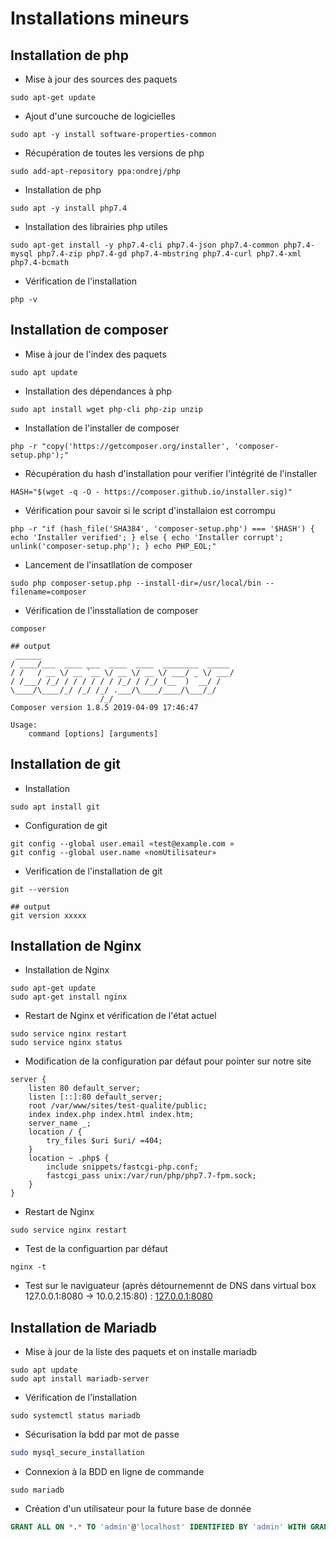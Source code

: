 # Installations mineurs 

## Installation de php

- Mise à jour des sources des paquets
```shell
sudo apt-get update
```

- Ajout d'une surcouche de logicielles 
```shell
sudo apt -y install software-properties-common
```

- Récupération de toutes les versions de php
```shell
sudo add-apt-repository ppa:ondrej/php
```

- Installation de php
```shell
sudo apt -y install php7.4
```

- Installation des librairies php utiles 
```shell
sudo apt-get install -y php7.4-cli php7.4-json php7.4-common php7.4-mysql php7.4-zip php7.4-gd php7.4-mbstring php7.4-curl php7.4-xml php7.4-bcmath
```

- Vérification de l'installation 
```shell
php -v
```


## Installation de composer 

- Mise à jour de l'index des paquets
```shell
sudo apt update
```

- Installation des dépendances à php 
```shell
sudo apt install wget php-cli php-zip unzip
```

- Installation de l'installer de composer 
```shell
php -r "copy('https://getcomposer.org/installer', 'composer-setup.php');"
```

- Récupération du hash d'installation pour verifier l'intégrité de l'installer 
```shell
HASH="$(wget -q -O - https://composer.github.io/installer.sig)"
```

- Vérification pour savoir si le script d'installaion est corrompu 

```shell
php -r "if (hash_file('SHA384', 'composer-setup.php') === '$HASH') { echo 'Installer verified'; } else { echo 'Installer corrupt'; unlink('composer-setup.php'); } echo PHP_EOL;"
```

- Lancement de l'insatllation de composer 
```shell
sudo php composer-setup.php --install-dir=/usr/local/bin --filename=composer
```

- Vérification de l'insstallation de composer 
```shell
composer
```

```shell
## output
 ______
/ ____/___  ____ ___  ____  ____  ________  _____
/ /   / __ \/ __ `__ \/ __ \/ __ \/ ___/ _ \/ ___/
/ /___/ /_/ / / / / / / /_/ / /_/ (__  )  __/ /
\____/\____/_/ /_/ /_/ .___/\____/____/\___/_/
                    /_/
Composer version 1.8.5 2019-04-09 17:46:47

Usage:
    command [options] [arguments]
```

## Installation de git 

- Installation 
```shell
sudo apt install git
```

- Configuration de git 
```shell
git config --global user.email «test@example.com »
git config --global user.name «nomUtilisateur»
```

- Verification de l'installation de git 

```shell
git --version
```

```shell
## output
git version xxxxx
```

## Installation de Nginx

-	Installation de Nginx
```shell
sudo apt-get update  
sudo apt-get install nginx
```

- Restart de Nginx et vérification de l'état actuel 
```shell
sudo service nginx restart  
sudo service nginx status
```

- Modification de la configuration par défaut pour pointer sur notre site 
```nginx
server {  
	listen 80 default_server;  
	listen [::]:80 default_server;  
	root /var/www/sites/test-qualite/public;  
	index index.php index.html index.htm;  
	server_name _;  
	location / {  
		try_files $uri $uri/ =404;  
	}  
	location ~ .php$ {  
		include snippets/fastcgi-php.conf;  
		fastcgi_pass unix:/var/run/php/php7.7-fpm.sock;  
	}  
}
```

- Restart de Nginx 
```shell
sudo service nginx restart
```

- Test de la configuartion par défaut 
```shell
nginx -t
```

- Test sur le naviguateur (après détournemennt de DNS dans virtual box 127.0.0.1:8080 -> 10.0.2.15:80) : [127.0.0.1:8080](127.0.0.1:8080)


## Installation de Mariadb

- Mise à jour de la liste des paquets et on installe mariadb 

```shell
sudo apt update
sudo apt install mariadb-server
```

- Vérification de l'installation 

```shell
sudo systemctl status mariadb
```

- Sécurisation la bdd par mot de passe 
```bash
sudo mysql_secure_installation
```

- Connexion à la BDD en ligne de commande 
```shell
sudo mariadb
```

- Création d'un utilisateur pour la future base de donnée 
```sql
GRANT ALL ON *.* TO 'admin'@'localhost' IDENTIFIED BY 'admin' WITH GRANT OPTION;
```